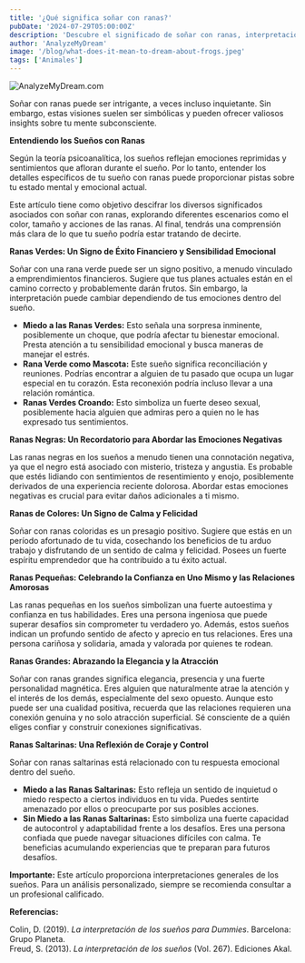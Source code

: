 ```yaml
---
title: '¿Qué significa soñar con ranas?'
pubDate: '2024-07-29T05:00:00Z'
description: 'Descubre el significado de soñar con ranas, interpretaciones incluyendo ranas verdes, negras, pequeñas, grandes y saltarinas.'
author: 'AnalyzeMyDream'
image: '/blog/what-does-it-mean-to-dream-about-frogs.jpeg'
tags: ['Animales']
---
```


![AnalyzeMyDream.com](/blog/what-does-it-mean-to-dream-about-frogs.jpeg)


Soñar con ranas puede ser intrigante, a veces incluso inquietante. Sin embargo, estas visiones suelen ser simbólicas y pueden ofrecer valiosos insights sobre tu mente subconsciente.

**Entendiendo los Sueños con Ranas**

Según la teoría psicoanalítica, los sueños reflejan emociones reprimidas y sentimientos que afloran durante el sueño. Por lo tanto, entender los detalles específicos de tu sueño con ranas puede proporcionar pistas sobre tu estado mental y emocional actual.

Este artículo tiene como objetivo descifrar los diversos significados asociados con soñar con ranas, explorando diferentes escenarios como el color, tamaño y acciones de las ranas. Al final, tendrás una comprensión más clara de lo que tu sueño podría estar tratando de decirte.

**Ranas Verdes: Un Signo de Éxito Financiero y Sensibilidad Emocional**

Soñar con una rana verde puede ser un signo positivo, a menudo vinculado a emprendimientos financieros. Sugiere que tus planes actuales están en el camino correcto y probablemente darán frutos. Sin embargo, la interpretación puede cambiar dependiendo de tus emociones dentro del sueño.

- **Miedo a las Ranas Verdes:** Esto señala una sorpresa inminente, posiblemente un choque, que podría afectar tu bienestar emocional. Presta atención a tu sensibilidad emocional y busca maneras de manejar el estrés.
- **Rana Verde como Mascota:** Este sueño significa reconciliación y reuniones. Podrías encontrar a alguien de tu pasado que ocupa un lugar especial en tu corazón. Esta reconexión podría incluso llevar a una relación romántica.
- **Ranas Verdes Croando:** Esto simboliza un fuerte deseo sexual, posiblemente hacia alguien que admiras pero a quien no le has expresado tus sentimientos.

**Ranas Negras: Un Recordatorio para Abordar las Emociones Negativas**

Las ranas negras en los sueños a menudo tienen una connotación negativa, ya que el negro está asociado con misterio, tristeza y angustia. Es probable que estés lidiando con sentimientos de resentimiento y enojo, posiblemente derivados de una experiencia reciente dolorosa. Abordar estas emociones negativas es crucial para evitar daños adicionales a ti mismo.

**Ranas de Colores: Un Signo de Calma y Felicidad**

Soñar con ranas coloridas es un presagio positivo. Sugiere que estás en un período afortunado de tu vida, cosechando los beneficios de tu arduo trabajo y disfrutando de un sentido de calma y felicidad. Posees un fuerte espíritu emprendedor que ha contribuido a tu éxito actual.

**Ranas Pequeñas: Celebrando la Confianza en Uno Mismo y las Relaciones Amorosas**

Las ranas pequeñas en los sueños simbolizan una fuerte autoestima y confianza en tus habilidades. Eres una persona ingeniosa que puede superar desafíos sin comprometer tu verdadero yo. Además, estos sueños indican un profundo sentido de afecto y aprecio en tus relaciones. Eres una persona cariñosa y solidaria, amada y valorada por quienes te rodean.

**Ranas Grandes: Abrazando la Elegancia y la Atracción**

Soñar con ranas grandes significa elegancia, presencia y una fuerte personalidad magnética. Eres alguien que naturalmente atrae la atención y el interés de los demás, especialmente del sexo opuesto. Aunque esto puede ser una cualidad positiva, recuerda que las relaciones requieren una conexión genuina y no solo atracción superficial. Sé consciente de a quién eliges confiar y construir conexiones significativas.

**Ranas Saltarinas: Una Reflexión de Coraje y Control**

Soñar con ranas saltarinas está relacionado con tu respuesta emocional dentro del sueño.

- **Miedo a las Ranas Saltarinas:** Esto refleja un sentido de inquietud o miedo respecto a ciertos individuos en tu vida. Puedes sentirte amenazado por ellos o preocuparte por sus posibles acciones.
- **Sin Miedo a las Ranas Saltarinas:** Esto simboliza una fuerte capacidad de autocontrol y adaptabilidad frente a los desafíos. Eres una persona confiada que puede navegar situaciones difíciles con calma. Te beneficias acumulando experiencias que te preparan para futuros desafíos.


**Importante:** Este artículo proporciona interpretaciones generales de los sueños. Para un análisis personalizado, siempre se recomienda consultar a un profesional calificado.

**Referencias:**

Colin, D. (2019). *La interpretación de los sueños para Dummies*. Barcelona: Grupo Planeta.  
Freud, S. (2013). *La interpretación de los sueños* (Vol. 267). Ediciones Akal.
